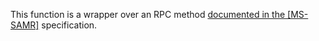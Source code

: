 This function is a wrapper over an RPC method [documented in the [MS-SAMR]](https://learn.microsoft.com/en-us/openspecs/windows_protocols/ms-samr/cd0efce0-13fb-4106-87db-4bef73bb4b1b) specification.
